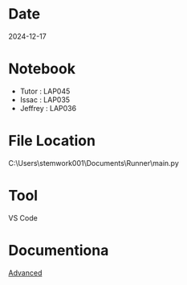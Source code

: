 # Date
2024-12-17

# Notebook
- Tutor : LAP045
- Issac : LAP035
- Jeffrey : LAP036

# File Location
C:\Users\stemwork001\Documents\Runner\main.py

# Tool
VS Code

# Documentiona
[Advanced](https://drive.google.com/drive/folders/1qMt0LIQJGqq4-YeVG7vfNzHnJcpOfjEk?usp=drive_link)
